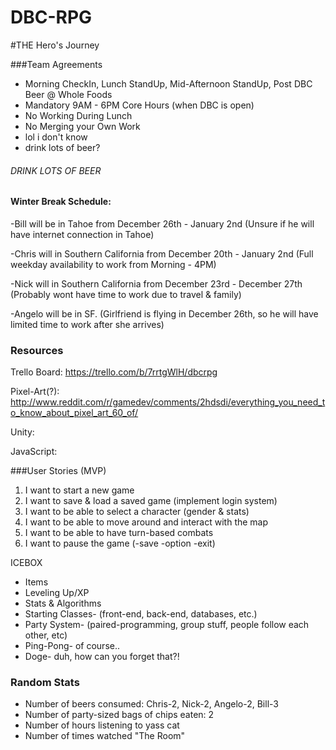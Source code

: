 DBC-RPG
=======

#THE Hero's Journey

###Team Agreements
- Morning CheckIn, Lunch StandUp, Mid-Afternoon StandUp, Post DBC Beer @ Whole Foods
- Mandatory 9AM - 6PM Core Hours (when DBC is open)
- No Working During Lunch
- No Merging your Own Work
- lol i don't know
- drink lots of beer?

###### DRINK LOTS OF BEER

#### Winter Break Schedule: 

-Bill will be in Tahoe from December 26th - January 2nd (Unsure if he will have internet connection in Tahoe)

-Chris will in Southern California from December 20th - January 2nd (Full weekday availability to work from Morning - 4PM)

-Nick will in Southern California from December 23rd - December 27th (Probably wont have time to work due to travel & family)

-Angelo will be in SF. (Girlfriend is flying in December 26th, so he will have limited time to work after she arrives)

### Resources

Trello Board: https://trello.com/b/7rrtgWlH/dbcrpg

Pixel-Art(?): http://www.reddit.com/r/gamedev/comments/2hdsdi/everything_you_need_to_know_about_pixel_art_60_of/

Unity:

JavaScript:



###User Stories (MVP)

<ol>
  <li>I want to start a new game</li>
  <li>I want to save & load a saved game (implement login system)</li>
  <li>I want to be able to select a character (gender & stats)</li>
  <li>I want to be able to move around and interact with the map</li>
  <li>I want to be able to have turn-based combats</li>
  <li>I want to pause the game (-save -option -exit)</li>
</ol>

ICEBOX

- Items
- Leveling Up/XP
- Stats & Algorithms
- Starting Classes- (front-end, back-end, databases, etc.)
- Party System- (paired-programming, group stuff, people follow each other, etc)
- Ping-Pong- of course..
- Doge- duh, how can you forget that?!


### Random Stats
- Number of beers consumed: Chris-2, Nick-2, Angelo-2, Bill-3
- Number of party-sized bags of chips eaten: 2
- Number of hours listening to yass cat
- Number of times watched "The Room"
